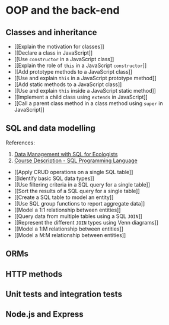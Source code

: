 # OOP and the back-end

## Classes and inheritance
- [[Explain the motivation for classes]]
- [[Declare a class in JavaScript]]
- [[Use `constructor` in a JavaScript class]]
- [[Explain the role of `this` in a JavaScript `constructor`]]
- [[Add prototype methods to a JavaScript class]]
- [[Use and explain `this` in a JavaScript prototype method]]
- [[Add static methods to a JavaScript class]]
- [[Use and explain `this` inside a JavaScript static method]]
- [[Implement a child class using `extends` in JavaScript]]
- [[Call a parent class method in a class method using `super` in JavaScript]]

## SQL and data modelling
References:
1. [Data Management with SQL for Ecologists](https://datacarpentry.org/sql-ecology-lesson/)
2. [Course Description - SQL Programming Language](https://drive.google.com/file/d/1CJBUFh-8hqIcrWCbdPY34XWWE9ejyNKV/view?usp=sharing)

- [[Apply CRUD operations on a single SQL table]]
- [[Identify basic SQL data types]]
- [[Use filtering criteria in a SQL query for a single table]]
- [[Sort the results of a SQL query for a single table]]
- [[Create a SQL table to model an entity]]
- [[Use SQL group functions to report aggregate data]]
- [[Model a 1:1 relationship between entities]]
- [[Query data from multiple tables using a SQL `JOIN`]]
- [[Represent the different `JOIN` types using Venn diagrams]]
- [[Model a 1:M relationship between entities]]
- [[Model a M:M relationship between entities]]

## ORMs


## HTTP methods

## Unit tests and integration tests

## Node.js and Express